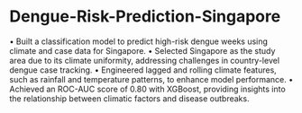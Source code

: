 # Dengue-Risk-Prediction-Singapore
• Built a classification model to predict high-risk dengue weeks using climate and case data for Singapore.
• Selected Singapore as the study area due to its climate uniformity, addressing challenges in country-level dengue case tracking.
• Engineered lagged and rolling climate features, such as rainfall and temperature patterns, to enhance model performance.
• Achieved an ROC-AUC score of 0.80 with XGBoost, providing insights into the relationship between climatic factors and disease outbreaks.
